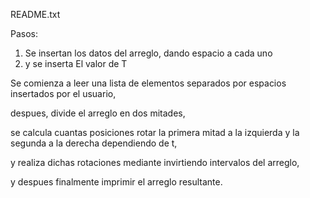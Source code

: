 README.txt

Pasos:
1. Se insertan los datos del arreglo, dando espacio a cada uno
2. y se inserta El valor de T

Se comienza a leer una lista de elementos separados por espacios insertados por el usuario,

despues, divide el arreglo en dos mitades,

se calcula cuantas posiciones rotar la primera mitad a la izquierda y la segunda a la derecha dependiendo de t, 

y realiza dichas rotaciones  mediante invirtiendo intervalos del arreglo, 

y despues finalmente imprimir el arreglo resultante.
